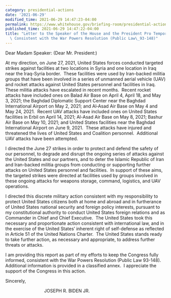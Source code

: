 ```yaml
---
category: presidential-actions
date: '2021-06-29'
modified_time: 2021-06-29 14:47:23-04:00
permalink: https://www.whitehouse.gov/briefing-room/presidential-actions/2021/06/29/letter-to-the-speaker-of-the-house-and-the-president-pro-tempore-of-the-senate-consistent-with-the-war-powers-resolution-public-law-93-148/
published_time: 2021-06-29 14:47:22-04:00
title: "Letter to the Speaker of the House and the President Pro Tempore of the Senate\
  \ Consistent with the War Powers Resolution (Public Law\_93-148)"
---
```

 
Dear Madam Speaker: (Dear Mr. President:)  
  
At my direction, on June 27, 2021, United States forces conducted
targeted strikes against facilities at two locations in Syria and one
location in Iraq near the Iraq-Syria border.  These facilities were used
by Iran-backed militia groups that have been involved in a series of
unmanned aerial vehicle (UAV) and rocket attacks against United States
personnel and facilities in Iraq.  These militia attacks have escalated
in recent months.  Recent rocket attacks have included ones on Balad Air
Base on April 4, April 18, and May 3, 2021; the Baghdad Diplomatic
Support Center near the Baghdad International Airport on May 2, 2021;
and Al‑Asad Air Base on May 4 and May 24, 2021.  Recent UAV attacks have
included ones on United States facilities in Erbil on April 14, 2021;
Al-Asad Air Base on May 8, 2021; Bashur Air Base on May 10, 2021; and
United States facilities near the Baghdad International Airport on June
9, 2021.  These attacks have injured and threatened the lives of United
States and Coalition personnel.  Additional UAV attacks have been
attempted.   
  
I directed the June 27 strikes in order to protect and defend the safety
of our personnel, to degrade and disrupt the ongoing series of attacks
against the United States and our partners, and to deter the Islamic
Republic of Iran and Iran-backed militia groups from conducting or
supporting further attacks on United States personnel and facilities. 
In support of these aims, the targeted strikes were directed at
facilities used by groups involved in these ongoing attacks for weapons
storage, command, logistics, and UAV operations.  
  
I directed this discrete military action consistent with my
responsibility to protect United States citizens both at home and abroad
and in furtherance of United States national security and foreign policy
interests, pursuant to my constitutional authority to conduct United
States foreign relations and as Commander in Chief and Chief Executive. 
The United States took this necessary and proportionate action
consistent with international law, and in the exercise of the United
States’ inherent right of self-defense as reflected in Article 51 of the
United Nations Charter.  The United States stands ready to take further
action, as necessary and appropriate, to address further threats or
attacks.   
  
I am providing this report as part of my efforts to keep the Congress
fully informed, consistent with the War Powers Resolution (Public Law
93-148).  Additional information is provided in a classified annex.  I
appreciate the support of the Congress in this action.       

Sincerely,  
  
                               JOSEPH R. BIDEN JR.
